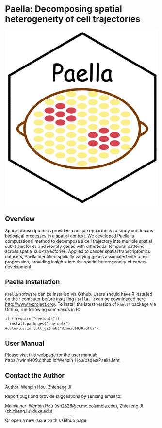 Paella: Decomposing spatial heterogeneity of cell trajectories
====

![Paella](vignettes/logo.png)

## Overview
Spatial transcriptomics provides a unique opportunity to study continuous biological processes in a spatial context. We developed Paella, a computational method to decompose a cell trajectory into multiple spatial sub-trajectories and identify genes with differential temporal patterns across spatial sub-trajectories. Applied to cancer spatial transcriptomics datasets, Paella identified spatially varying genes associated with tumor progression, providing insights into the spatial heterogeneity of cancer development.


## Paella Installation

`Paella` software can be installed via Github.
Users should have R installed on their computer before installing `Paella. R` can be downloaded here: http://www.r-project.org/.
To install the latest version of `Paella` package via Github, run following commands in R:
```{r }
if (!require("devtools"))
  install.packages("devtools")
devtools::install_github("Winnie09/Paella")
```

## User Manual
Please visit this webpage for the user manual: https://winnie09.github.io/Wenpin_Hou/pages/Paella.html

## Contact the Author
Author: Wenpin Hou, Zhicheng Ji

Report bugs and provide suggestions by sending email to:

Maintainer: Wenpin Hou (wh2526@cumc.columbia.edu), Zhicheng Ji (zhicheng.ji@duke.edu)

Or open a new issue on this Github page

